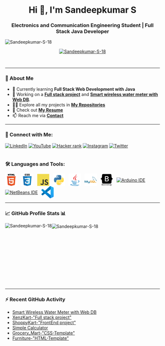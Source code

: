 <h1 align="center">Hi 👋, I'm Sandeepkumar S</h1> 

<h3 align="center">Electronics and Communication Engineering Student | Full Stack Java Developer</h3>

<p align="left"> <img src="https://komarev.com/ghpvc/?username=Sandeepkumar-S-18&label=Profile%20views&color=0e75b6&style=flat" alt="Sandeepkumar-S-18" /> </p>

<p align="center"> <a href="https://github.com/ryo-ma/github-profile-trophy"><img src="https://github-profile-trophy.vercel.app/?username=Sandeepkumar-S-18" alt="Sandeepkumar-S-18" /></a> </p>

<p align="center"> <a href="https://twitter.com/" target="blank"><img src="https://img.shields.io/twitter/follow/?logo=twitter&style=for-the-badge" alt="" /></a> </p>

---

### 🚀 About Me  
- 🌱 Currently learning **Full Stack Web Development with Java**  
- 🔭 Working on a **[Full stack project](https://github.com/Sandeepkumar-S-18/XenzKart--Full-stack-project)** and **[Smart wireless water meter with Web DB](https://github.com/Sandeepkumar-S-18/Smart_wireless_water_meter_with_Web_DB)**.
- 👨‍💻 Explore all my projects in **[My Repositories](https://github.com/Sandeepkumar-S-18?tab=repositories)**  
- 📝 Check out **[My Resume](Images/Sandeep_Resume.pdf)**  
- 📫 Reach me via **[Contact](mailto:sandeep6361460@gmail.com)**  

---
### 🔗 Connect with Me:

<div align="left">
<a href="https://linkedin.com/in/sandeepku-s" target="blank"><img align="center" src="https://raw.githubusercontent.com/rahuldkjain/github-profile-readme-generator/master/src/images/icons/Social/linked-in-alt.svg" alt="LinkedIn" height="30" width="40" /></a>
<a href="https://www.youtube.com/@s_a_n_d_e_p___" target="blank"><img align="center" src="https://raw.githubusercontent.com/rahuldkjain/github-profile-readme-generator/master/src/images/icons/Social/youtube.svg" alt="YouTube" height="30" width="40" /></a>
<a href="https://www.hackerrank.com/profile/sandeep6361460" target="blank"><img align="center" src="https://raw.githubusercontent.com/rahuldkjain/github-profile-readme-generator/master/src/images/icons/Social/hackerrank.svg" alt="Hacker rank" height="30" width="40" /></a>
<a href="https://instagram.com/s_a_n_d_e_p___" target="blank"><img align="center" src="https://raw.githubusercontent.com/rahuldkjain/github-profile-readme-generator/master/src/images/icons/Social/instagram.svg" alt="Instagram" height="30" width="40" /></a>
<a href="https://twitter.com/s_a_n_d_e_p___" target="blank"><img align="center" src="https://raw.githubusercontent.com/rahuldkjain/github-profile-readme-generator/master/src/images/icons/Social/twitter.svg" alt="Twitter" height="30" width="40" /></a>
</div>

<br />

### 🛠️ Languages and Tools:

<div align="left">
  <a href="#"><img align="center" src="https://raw.githubusercontent.com/devicons/devicon/master/icons/html5/html5-original-wordmark.svg" alt="HTML5" height="40" width="40" /></a>&nbsp;&nbsp;
  <a href="#"><img align="center" src="https://raw.githubusercontent.com/devicons/devicon/master/icons/css3/css3-original-wordmark.svg" alt="CSS3" height="40" width="40" /></a>&nbsp;&nbsp;
  <a href="#"><img align="center" src="https://raw.githubusercontent.com/devicons/devicon/master/icons/javascript/javascript-original.svg" alt="JavaScript" height="40" width="40" /></a>&nbsp;&nbsp;
  <a href="#"><img align="center" src="https://raw.githubusercontent.com/devicons/devicon/master/icons/python/python-original.svg" alt="Python" height="40" width="40" /></a>&nbsp;&nbsp;
  <a href="#"><img align="center" src="https://raw.githubusercontent.com/devicons/devicon/master/icons/java/java-original.svg" alt="Java" height="40" width="40" /></a>&nbsp;&nbsp;
  <a href="#"><img align="center" src="https://raw.githubusercontent.com/devicons/devicon/master/icons/mysql/mysql-original-wordmark.svg" alt="MySQL" height="40" width="40" /></a>&nbsp;&nbsp;
  <a href="#"><img align="center" src="Images/Bootstrap img.png" alt="Bootstrap" height="40" width="40" /></a>&nbsp;&nbsp;
  <a href="#"><img align="center" src="https://cdn.worldvectorlogo.com/logos/arduino-1.svg" alt="Arduino IDE" height="40" width="40" /></a>&nbsp;&nbsp;
  <a href="#"><img align="center" src="https://upload.wikimedia.org/wikipedia/commons/9/98/Apache_NetBeans_Logo.svg" alt="NetBeans IDE" height="40" width="40" /></a>&nbsp;&nbsp;
  <a href="#"><img align="center" src="https://raw.githubusercontent.com/devicons/devicon/master/icons/vscode/vscode-original.svg" alt="Visual Studio Code" height="40" width="40" /></a>
</div>

---

### 📈 GitHub Profile Stats 📊

<p>
  <img align="left" src="https://github-readme-stats-sigma-five.vercel.app/api/top-langs?username=Sandeepkumar-S-18&show_icons=true&locale=en&layout=compact&cache_seconds=3600" alt="Sandeepkumar-S-18" height="200" />
</p>

<p>
  <img align="center" src="https://github-readme-stats-sigma-five.vercel.app/api?username=Sandeepkumar-S-18&show_icons=true&locale=en&cache_seconds=3600" alt="Sandeepkumar-S-18" height="200" />
</p>

<div style="clear: both;"></div>
  
---

### ⚡ Recent GitHub Activity

- [Smart Wireless Water Meter with Web DB](https://github.com/Sandeepkumar-S-18/Smart_wireless_water_meter_with_Web_DB)
- [XenzKart-"Full stack project"](https://github.com/Sandeepkumar-S-18/XenzKart--Full-stack-project)
- [ShoppyKart-"FrontEnd project"](https://github.com/Sandeepkumar-S-18/ShoppyKart-template)
- [Simple Calculator](https://github.com/Sandeepkumar-S-18/Calculator)
- [Grocery_Mart-"CSS-Template"](https://github.com/Sandeepkumar-S-18/Grocery_Mart___CSS-Template)
- [Furniture-"HTML-Template"](https://github.com/Sandeepkumar-S-18/HTML-Furniture_templete)
